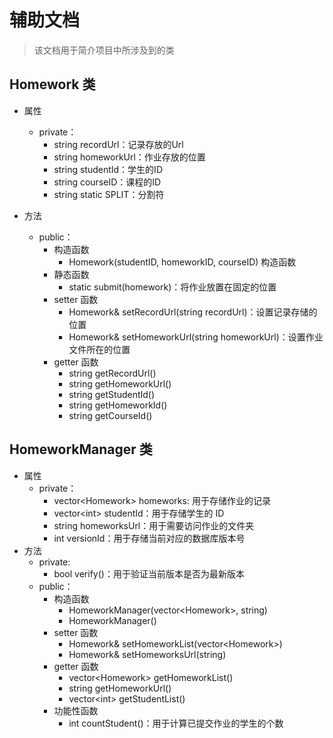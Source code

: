 # 辅助文档

> 该文档用于简介项目中所涉及到的类

## Homework 类

* 属性
    * private：
        * string recordUrl：记录存放的Url
        * string homeworkUrl：作业存放的位置
        * string studentId：学生的ID
        * string courseID：课程的ID
        * string static SPLIT：分割符

* 方法
    * public：
        * 构造函数
            * Homework(studentID, homeworkID, courseID) 构造函数
        * 静态函数
            * static submit(homework)：将作业放置在固定的位置
        * setter 函数
            * Homework& setRecordUrl(string recordUrl)：设置记录存储的位置
            * Homework& setHomeworkUrl(string homeworkUrl)：设置作业文件所在的位置
        * getter 函数
            * string getRecordUrl()
            * string getHomeworkUrl()
            * string getStudentId()
            * string getHomeworkId()
            * string getCourseId()

## HomeworkManager 类

* 属性
    * private：
        * vector\<Homework\> homeworks: 用于存储作业的记录
        * vector\<int\> studentId：用于存储学生的 ID
        * string homeworksUrl：用于需要访问作业的文件夹
        * int versionId：用于存储当前对应的数据库版本号
* 方法
    * private:
        * bool verify()：用于验证当前版本是否为最新版本
    * public：
        * 构造函数
            * HomeworkManager(vector\<Homework\>, string)
            * HomeworkManager()
        * setter 函数
            * Homework& setHomeworkList(vector\<Homework\>)
            * Homework& setHomeworksUrl(string)
        * getter 函数
            * vector\<Homework\> getHomeworkList()
            * string getHomeworkUrl()
            * vector\<int\> getStudentList()
        * 功能性函数
            * int countStudent()：用于计算已提交作业的学生的个数
